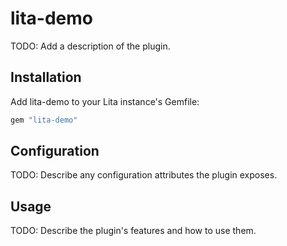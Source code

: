 # lita-demo

TODO: Add a description of the plugin.

## Installation

Add lita-demo to your Lita instance's Gemfile:

``` ruby
gem "lita-demo"
```

## Configuration

TODO: Describe any configuration attributes the plugin exposes.

## Usage

TODO: Describe the plugin's features and how to use them.
